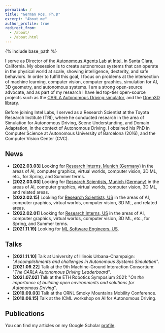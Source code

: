 ```yaml
---
permalink: /
title: "German Ros, Ph.D"
excerpt: "About me"
author_profile: true
redirect_from:
  - /about/
  - /about.html
---
```

{% include base_path %}

I serve as Director of the [Autonomous Agents Lab](/lab/) at [Intel](https://www.intel.com/), in Santa Clara, California. My obsession is to create autonomous systems that can operate in the physical world at scale, showing intelligence, dexterity, and safe behaviors. In order to fulfill this goal, I focus on problems at the intersection of  machine learning, computer vision, computer graphics, simulation for AI, 3D geometry, and autonomous systems. I am a strong open-source advocate, and as part of my research I have led top-tier
open-source projects such as the [CARLA Autonomous Driving simulator](https://github.com/carla-simulator/carla), and the [Open3D library](https://github.com/isl-org/Open3D).

Before joining Intel Labs, I served as a Research Scientist at the Toyota Research Institute (TRI), where he conducted research in the area of Simulation for Autonomous Driving, Scene Understanding, and Domain Adaptation, in the context of Autonomous Driving. I obtained his PhD in Computer Science at Autonomous University of Barcelona (2016), and the Computer Vision Center (CVC).

News
------
* **[2022.03.03]** Looking for [Research Interns, Munich (Germany)](https://intel.wd1.myworkdayjobs.com/External/job/Germany-Munich/AI-Research-PhD-intern--f-m-d-_JR0209021) in the areas of AI, computer graphics, virtual worlds, computer vision, 3D ML, etc., for Spring, and Summer terms.
* **[2022.03.03]** Looking for [Research Scientists, Munich (Germany)](https://intel.wd1.myworkdayjobs.com/External/job/Germany-Munich/AI-Research-Scientist--f-m-d-_JR0209605-1) in the areas of AI, computer graphics, virtual worlds, computer vision, 3D ML, and related areas.
* **[2022.02.15]** Looking for [Research Scientists, US](https://intel.wd1.myworkdayjobs.com/External/job/US-California-Santa-Clara/AI-Research-Scientist_JR0207134) in the areas of AI, computer graphics, virtual worlds, computer vision, 3D ML, and related areas.
* **[2022.02.01]** Looking for [Research Interns, US](https://intel.wd1.myworkdayjobs.com/External/job/US-California-Santa-Clara/AI-Research-intern_JR0204909-1) in the areas of AI, computer graphics, virtual worlds, computer vision, 3D ML, etc., for Spring, and Summer terms.
* **[2021.11.19]** Looking for [ML Software Engineers, US](https://jobs.intel.com/ShowJob/Id/3077635/AI-Autonomous-systems-Engineer).

Talks
------
* **[2021.11.10]** Talk at University of Illinois Urbana-Champaign: "*Accomplishments and challenges in Autonomous Systems Simulation*".
* **[2021.09.22]** Talk at the 9th Machine-Ground Interaction Consortium: "*The CARLA Autonomous Driving Leaderboard*".
* **[2021.07.02]** Talk at the ETH Robotics Symposium 2021: "*On the importance of building open environments and solutions for Autonomous Driving*".
* **[2019.09.03]** Talk at the ORNL Smoky Mountains Mobility Conference.
* **[2019.06.15]** Talk at the ICML workshop on AI for Autonomous Driving.

Publications
------

You can find my articles on my Google Scholar [profile](https://scholar.google.com/citations?user=uDFb6OcAAAAJ).
